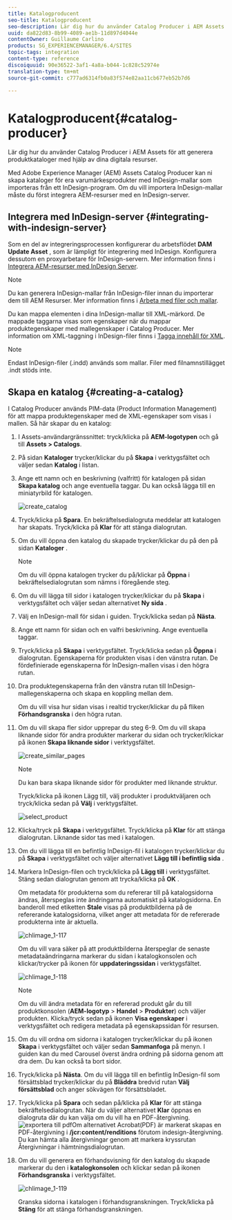```yaml
---
title: Katalogproducent
seo-title: Katalogproducent
seo-description: Lär dig hur du använder Catalog Producer i AEM Assets för att generera produktkataloger med hjälp av dina digitala resurser.
uuid: da822d83-8b99-4089-ae1b-11d897d4044e
contentOwner: Guillaume Carlino
products: SG_EXPERIENCEMANAGER/6.4/SITES
topic-tags: integration
content-type: reference
discoiquuid: 90e36522-3af1-4a8a-b044-1c828c52974e
translation-type: tm+mt
source-git-commit: c777ad6314fb0a83f574e82aa11cb677eb52b7d6

---
```



# Katalogproducent{#catalog-producer}

Lär dig hur du använder Catalog Producer i AEM Assets för att generera produktkataloger med hjälp av dina digitala resurser.

Med Adobe Experience Manager (AEM) Assets Catalog Producer kan ni skapa kataloger för era varumärkesprodukter med InDesign-mallar som importeras från ett InDesign-program. Om du vill importera InDesign-mallar måste du först integrera AEM-resurser med en InDesign-server.

## Integrera med InDesign-server {#integrating-with-indesign-server}

Som en del av integreringsprocessen konfigurerar du arbetsflödet **DAM Update Asset** , som är lämpligt för integrering med InDesign. Konfigurera dessutom en proxyarbetare för InDesign-servern. Mer information finns i [Integrera AEM-resurser med InDesign Server](/help/assets/indesign.md).

>[!NOTE]
>
>Du kan generera InDesign-mallar från InDesign-filer innan du importerar dem till AEM Resurser. Mer information finns i [Arbeta med filer och mallar](https://helpx.adobe.com/indesign/using/files-templates.html).
>
>Du kan mappa elementen i dina InDesign-mallar till XML-märkord. De mappade taggarna visas som egenskaper när du mappar produktegenskaper med mallegenskaper i Catalog Producer. Mer information om XML-taggning i InDesign-filer finns i [Tagga innehåll för XML](https://helpx.adobe.com/indesign/using/tagging-content-xml.html).

>[!NOTE]
>
>Endast InDesign-filer (.indd) används som mallar. Filer med filnamnstillägget .indt stöds inte.

## Skapa en katalog {#creating-a-catalog}

I Catalog Producer används PIM-data (Product Information Management) för att mappa produktegenskaper med de XML-egenskaper som visas i mallen. Så här skapar du en katalog:

1. I Assets-användargränssnittet: tryck/klicka på **AEM-logotypen** och gå till **Assets > Catalogs**.
1. På sidan **Kataloger** trycker/klickar du på **Skapa** i verktygsfältet och väljer sedan **Katalog** i listan.
1. Ange ett namn och en beskrivning (valfritt) för katalogen på sidan **Skapa katalog** och ange eventuella taggar. Du kan också lägga till en miniatyrbild för katalogen.

   ![create_catalog](assets/create_catalog.png)

1. Tryck/klicka på **Spara**. En bekräftelsedialogruta meddelar att katalogen har skapats. Tryck/klicka på **Klar** för att stänga dialogrutan.
1. Om du vill öppna den katalog du skapade trycker/klickar du på den på sidan **Kataloger** .

   >[!NOTE]
   >
   >Om du vill öppna katalogen trycker du på/klickar på **Öppna** i bekräftelsedialogrutan som nämns i föregående steg.

1. Om du vill lägga till sidor i katalogen trycker/klickar du på **Skapa** i verktygsfältet och väljer sedan alternativet **Ny sida** .
1. Välj en InDesign-mall för sidan i guiden. Tryck/klicka sedan på **Nästa**.
1. Ange ett namn för sidan och en valfri beskrivning. Ange eventuella taggar.
1. Tryck/klicka på **Skapa** i verktygsfältet. Tryck/klicka sedan på **Öppna** i dialogrutan. Egenskaperna för produkten visas i den vänstra rutan. De fördefinierade egenskaperna för InDesign-mallen visas i den högra rutan.
1. Dra produktegenskaperna från den vänstra rutan till InDesign-mallegenskaperna och skapa en koppling mellan dem.

   Om du vill visa hur sidan visas i realtid trycker/klickar du på fliken **Förhandsgranska** i den högra rutan.

1. Om du vill skapa fler sidor upprepar du steg 6-9. Om du vill skapa liknande sidor för andra produkter markerar du sidan och trycker/klickar på ikonen **Skapa liknande sidor** i verktygsfältet.

   ![create_similar_pages](assets/create_similar_pages.png)

   >[!NOTE]
   >
   >Du kan bara skapa liknande sidor för produkter med liknande struktur.

   Tryck/klicka på ikonen Lägg till, välj produkter i produktväljaren och tryck/klicka sedan på **Välj** i verktygsfältet.

   ![select_product](assets/select_product.png)

1. Klicka/tryck på **Skapa** i verktygsfältet. Tryck/klicka på **Klar** för att stänga dialogrutan. Liknande sidor tas med i katalogen.
1. Om du vill lägga till en befintlig InDesign-fil i katalogen trycker/klickar du på **Skapa** i verktygsfältet och väljer alternativet **Lägg till i befintlig sida** .
1. Markera InDesign-filen och tryck/klicka på **Lägg till** i verktygsfältet. Stäng sedan dialogrutan genom att trycka/klicka på **OK** .

   Om metadata för produkterna som du refererar till på katalogsidorna ändras, återspeglas inte ändringarna automatiskt på katalogsidorna. En banderoll med etiketten **Stale** visas på produktbilderna på de refererande katalogsidorna, vilket anger att metadata för de refererade produkterna inte är aktuella.

   ![chlimage_1-117](assets/chlimage_1-117.png)

   Om du vill vara säker på att produktbilderna återspeglar de senaste metadataändringarna markerar du sidan i katalogkonsolen och klickar/trycker på ikonen för **uppdateringssidan** i verktygsfältet.

   ![chlimage_1-118](assets/chlimage_1-118.png)

   >[!NOTE]
   >
   >Om du vill ändra metadata för en refererad produkt går du till produktkonsolen (**AEM-logotyp** > **Handel** > **Produkter**) och väljer produkten. Klicka/tryck sedan på ikonen **Visa egenskaper** i verktygsfältet och redigera metadata på egenskapssidan för resursen.

1. Om du vill ordna om sidorna i katalogen trycker/klickar du på ikonen **Skapa** i verktygsfältet och väljer sedan **Sammanfoga** på menyn. I guiden kan du med Carousel överst ändra ordning på sidorna genom att dra dem. Du kan också ta bort sidor.

1. Tryck/klicka på **Nästa**. Om du vill lägga till en befintlig InDesign-fil som försättsblad trycker/klickar du på **Bläddra** bredvid rutan **Välj försättsblad** och anger sökvägen för försättsbladet.
1. Tryck/klicka på **Spara** och sedan på/klicka på **Klar** för att stänga bekräftelsedialogrutan.
När du väljer alternativet **Klar** öppnas en dialogruta där du kan välja om du vill ha en PDF-återgivning.
   ![exportera till pdf](assets/CatalogPDF.png)Om alternativet Acrobat(PDF) är markerat skapas en PDF-återgivning i **/jcr:content/renditions** förutom indesign-återgivning. Du kan hämta alla återgivningar genom att markera kryssrutan Återgivningar i hämtningsdialogrutan.

1. Om du vill generera en förhandsvisning för den katalog du skapade markerar du den i **katalogkonsolen** och klickar sedan på ikonen **Förhandsgranska** i verktygsfältet.

   ![chlimage_1-119](assets/chlimage_1-119.png)

   Granska sidorna i katalogen i förhandsgranskningen. Tryck/klicka på **Stäng** för att stänga förhandsgranskningen.

